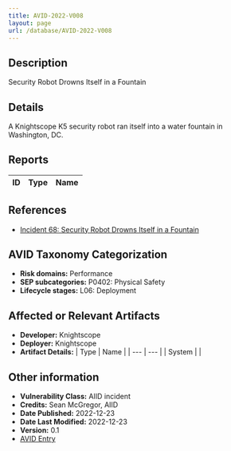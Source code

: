 ```yaml
---
title: AVID-2022-V008
layout: page
url: /database/AVID-2022-V008
---
```


## Description

Security Robot Drowns Itself in a Fountain

## Details

A Knightscope K5 security robot ran itself into a water fountain in Washington, DC.

## Reports 

| ID | Type | Name |
| --- | --- | --- | 

## References

- [Incident 68: Security Robot Drowns Itself in a Fountain](https://incidentdatabase.ai/cite/68)

## AVID Taxonomy Categorization

- **Risk domains:** Performance
- **SEP subcategories:** P0402: Physical Safety
- **Lifecycle stages:** L06: Deployment

## Affected or Relevant Artifacts

- **Developer:** Knightscope
- **Deployer:** Knightscope
- **Artifact Details:**
| Type | Name |
| --- | --- | 
| System |  |

## Other information

- **Vulnerability Class:** AIID incident
- **Credits:** Sean McGregor, AIID
- **Date Published:** 2022-12-23
- **Date Last Modified:** 2022-12-23
- **Version:** 0.1
- [AVID Entry](https://github.com/avidml/avid-db/tree/main/vulnerabilities/2022/AVID-2022-V008.json)

